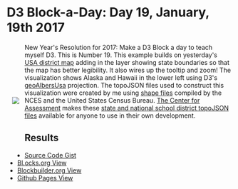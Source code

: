 # D3 Block-a-Day: Day 19, January, 19th 2017

<a href="https://dbetebenner.github.io/D3_01192017/"><img src="https://gist.githubusercontent.com/dbetebenner/a921792d905be0889a7ded8c7af1c7d6/raw/a807c331680bec2bd57f424021090535af824651/thumbnail.png" align="left" hspace="12" vspace="120"></a>

New Year's Resolution for 2017: Make a D3 Block a day to teach myself D3. This is Number 19. This example
builds on yesterday's [USA district map](https://github.com/dbetebenner/D3_01172017) adding in the layer showing
state boundaries so that the map has better legibility. It also wires up the tooltip and zoom!
The visualization shows Alaska and Hawaii in the lower left
using D3's [geoAlbersUsa](https://github.com/d3/d3-geo/blob/master/README.md#geoAlbersUsa) projection.
The topoJSON files used to construct this visualization were created by me using
[shape files](https://nces.ed.gov/programs/edge/geographicDistrictBoundary.aspx) compiled by the NCES and the United States Census Bureau.
[The Center for Assessment](https://github.com/CenterForAssessment) makes these
[state and national school district topoJSON files](https://github.com/CenterForAssessment/SGPspatialData) available
for anyone to use in their own development.

## Results

* [Source Code Gist](https://gist.github.com/dbetebenner/a921792d905be0889a7ded8c7af1c7d6)
* [Bl.ocks.org View](http://bl.ocks.org/dbetebenner/a921792d905be0889a7ded8c7af1c7d6)
* [Blockbuilder.org View](http://blockbuilder.org/dbetebenner/a921792d905be0889a7ded8c7af1c7d6)
* [Github Pages View](https://dbetebenner.github.io/D3_01192017/)
